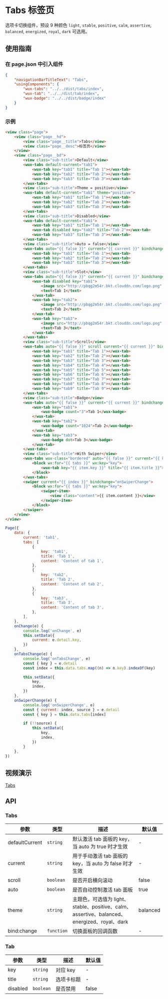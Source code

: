# Tabs 标签页

选项卡切换组件，预设 9 种颜色 `light`, `stable`, `positive`, `calm`, `assertive`, `balanced`, `energized`, `royal`, `dark` 可选用。

## 使用指南

### 在 page.json 中引入组件

```json
{
    "navigationBarTitleText": "Tabs",
    "usingComponents": {
        "wux-tabs": "../../dist/tabs/index",
        "wux-tab": "../../dist/tab/index",
        "wux-badge": "../../dist/badge/index"
    }
}
```

### 示例

```html
<view class="page">
    <view class="page__hd">
        <view class="page__title">Tabs</view>
        <view class="page__desc">标签页</view>
    </view>
    <view class="page__bd">
        <view class="sub-title">Default</view>
        <wux-tabs default-current="tab1">
            <wux-tab key="tab1" title="Tab 1"></wux-tab>
            <wux-tab key="tab2" title="Tab 2"></wux-tab>
            <wux-tab key="tab3" title="Tab 3"></wux-tab>
        </wux-tabs>
        <view class="sub-title">Theme = positive</view>
        <wux-tabs default-current="tab1" theme="positive">
            <wux-tab key="tab1" title="Tab 1"></wux-tab>
            <wux-tab key="tab2" title="Tab 2"></wux-tab>
            <wux-tab key="tab3" title="Tab 3"></wux-tab>
        </wux-tabs>
        <view class="sub-title">Disabled</view>
        <wux-tabs default-current="tab1">
            <wux-tab key="tab1" title="Tab 1"></wux-tab>
            <wux-tab disabled key="tab2" title="Tab 2"></wux-tab>
            <wux-tab key="tab3" title="Tab 3"></wux-tab>
        </wux-tabs>
        <view class="sub-title">Auto = false</view>
        <wux-tabs auto="{{ false }}" current="{{ current }}" bindchange="onChange">
            <wux-tab key="tab1" title="Tab 1"></wux-tab>
            <wux-tab key="tab2" title="Tab 2"></wux-tab>
            <wux-tab key="tab3" title="Tab 3"></wux-tab>
        </wux-tabs>
        <view class="sub-title">Slot</view>
        <wux-tabs auto="{{ false }}" current="{{ current }}" bindchange="onChange">
            <wux-tab disabled key="tab1">
                <image src="http://pbqg2m54r.bkt.clouddn.com/logo.png" style="width: 20px; height: 20px; margin-right: 5px;" />
                <text>Tab 1</text>
            </wux-tab>
            <wux-tab key="tab2">
                <image src="http://pbqg2m54r.bkt.clouddn.com/logo.png" style="width: 20px; height: 20px; margin-right: 5px;" />
                <text>Tab 2</text>
            </wux-tab>
            <wux-tab key="tab3">
                <image src="http://pbqg2m54r.bkt.clouddn.com/logo.png" style="width: 20px; height: 20px; margin-right: 5px;" />
                <text>Tab 3</text>
            </wux-tab>
        </wux-tabs>
        <view class="sub-title">Scroll</view>
        <wux-tabs auto="{{ false }}" scroll current="{{ current }}" bindchange="onChange">
            <wux-tab key="tab1" title="Tab 1"></wux-tab>
            <wux-tab key="tab2" title="Tab 2"></wux-tab>
            <wux-tab key="tab3" title="Tab 3"></wux-tab>
            <wux-tab key="tab4" title="Tab 4"></wux-tab>
            <wux-tab key="tab5" title="Tab 5"></wux-tab>
            <wux-tab key="tab6" title="Tab 6"></wux-tab>
            <wux-tab key="tab7" title="Tab 7"></wux-tab>
            <wux-tab key="tab8" title="Tab 8"></wux-tab>
            <wux-tab key="tab9" title="Tab 9"></wux-tab>
        </wux-tabs>
        <view class="sub-title">Badge</view>
        <wux-tabs auto="{{ false }}" current="{{ current }}" bindchange="onChange">
            <wux-tab key="tab1">
                <wux-badge count="3">Tab 1</wux-badge>
            </wux-tab>
            <wux-tab key="tab2">
                <wux-badge count="1024">Tab 2</wux-badge>
            </wux-tab>
            <wux-tab key="tab3">
                <wux-badge dot>Tab 3</wux-badge>
            </wux-tab>
        </wux-tabs>
        <view class="sub-title">With Swiper</view>
        <wux-tabs wux-class="bordered" auto="{{ false }}" current="{{ key }}" bindchange="onTabsChange">
            <block wx:for="{{ tabs }}" wx:key="key">
                <wux-tab key="{{ item.key }}" title="{{ item.title }}"></wux-tab>
            </block>
        </wux-tabs>
        <swiper current="{{ index }}" bindchange="onSwiperChange">
            <block wx:for="{{ tabs }}" wx:key="key">
                <swiper-item>
                    <view class="content">{{ item.content }}</view>
                </swiper-item>
            </block>
        </swiper>
    </view>
</view>
```

```js
Page({
    data: {
        current: 'tab1',
        tabs: [
            {
                key: 'tab1',
                title: 'Tab 1',
                content: 'Content of tab 1',
            },
            {
                key: 'tab2',
                title: 'Tab 2',
                content: 'Content of tab 2',
            },
            {
                key: 'tab3',
                title: 'Tab 3',
                content: 'Content of tab 3',
            },
        ],
    },
    onChange(e) {
        console.log('onChange', e)
        this.setData({
            current: e.detail.key,
        })
    },
    onTabsChange(e) {
        console.log('onTabsChange', e)
        const { key } = e.detail
        const index = this.data.tabs.map((n) => n.key).indexOf(key)

        this.setData({
            key,
            index,
        })
    },
    onSwiperChange(e) {
        console.log('onSwiperChange', e)
        const { current: index, source } = e.detail
        const { key } = this.data.tabs[index]

        if (!!source) {
            this.setData({
                key,
                index,
            })
        }
    },
})
```

## 视频演示

[Tabs](./_media/tabs.mp4 ':include :type=iframe width=375px height=667px')

## API

### Tabs

| 参数 | 类型 | 描述 | 默认值 |
| --- | --- | --- | --- |
| defaultCurrent | <code>string</code> | 默认激活 tab 面板的 key，当 auto 为 true 时才生效 | - |
| current | <code>string</code> | 用于手动激活 tab 面板的 key，当 auto 为 false 时才生效 | - |
| scroll | <code>boolean</code> | 是否开启横向滚动 | false |
| auto | <code>boolean</code> | 是否自动控制激活 tab 面板 | true |
| theme | <code>string</code> | 主题色，可选值为 light、stable、positive、calm、assertive、balanced、energized、royal、dark | balanced |
| bind:change | <code>function</code> | 切换面板的回调函数 | - |

### Tab

| 参数 | 类型 | 描述 | 默认值 |
| --- | --- | --- | --- |
| key | <code>string</code> | 对应 key | - |
| title | <code>string</code> | 选项卡标题 | - |
| disabled | <code>boolean</code> | 是否禁用 | false |